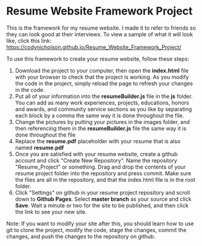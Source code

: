 # Resume Website Framework Project
This is the framework for my resume website. I made it to refer to friends so they can look good at their interviews. To view a sample of what it will look like, click this link: https://codynicholson.github.io/Resume_Website_Framework_Project/

To use this framework to create your resume website, follow these steps:

1. Download the project to your computer, then open the **index.html** file with your browser to check that the project is working. As you modify the code in the project, simply reload the page to refresh your changes in the code.
2. Put all of your information into the **resumeBuilder.js** file in the **js** folder. You can add as many work experiences, projects, educations, honors and awards, and community service sections as you like by separating each block by a comma the same way it is done throughout the file.
3. Change the pictures by putting your pictures in the images folder, and then referencing them in the **resumeBuilder.js** file the same way it is done throughout the file
4. Replace the **resume.pdf** placeholder with your resume that is also named **resume.pdf**
5. Once you are satisfied with your resume website, create a github account and click "Create New Repository". Name the repository "Resume_Project" or something. Drag and drop the contents of your resume project folder into the repository and press commit. Make sure the files are all in the repository, and that the index.html file is in the root folder.
6. Click "Settings" on github in your resume project repository and scroll down to **Github Pages**. Select **master branch** as your source and click **Save**. Wait a minute or two for the site to be published, and then click the link to see your new site.

Note: If you want to modify your site after this, you should learn how to use git to clone the project, modify the code, stage the changes, commit the changes, and push the changes to the repository on github.
